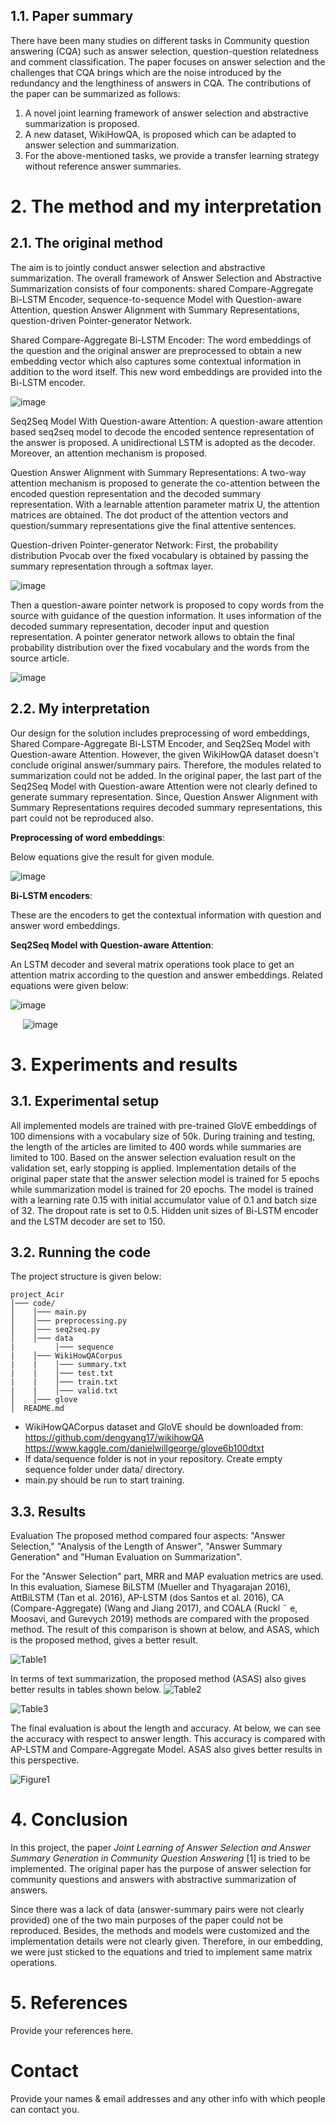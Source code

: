 ## 1.1. Paper summary

There have been many studies on different tasks in Community question answering (CQA) such as answer selection, question-question relatedness and comment classification. The paper focuses on answer selection and the challenges that CQA brings which are the noise introduced by the redundancy and the lengthiness of answers in CQA. The contributions of the paper can be summarized as follows:
1. A novel joint learning framework of answer selection and abstractive summarization is proposed.
2. A new dataset, WikiHowQA, is proposed which can be adapted to answer selection and summarization.
3. For the above-mentioned tasks, we provide a transfer learning strategy without reference answer summaries.

# 2. The method and my interpretation

## 2.1. The original method

The aim is to jointly conduct answer selection and abstractive summarization. The overall framework of Answer Selection and Abstractive Summarization consists of four components: shared Compare-Aggregate Bi-LSTM Encoder, sequence-to-sequence Model with Question-aware Attention, question Answer Alignment with Summary Representations, question-driven Pointer-generator Network.

Shared Compare-Aggregate Bi-LSTM Encoder: The word embeddings of the question and the original answer are preprocessed to obtain a new embedding vector which also captures some contextual information in addition to the word itself. This new word embeddings are provided into the Bi-LSTM encoder. 

![image](https://user-images.githubusercontent.com/57533312/127110893-8dec128e-9004-48c9-89ba-47083a7254e8.png)

Seq2Seq Model With Question-aware Attention: A question-aware attention based seq2seq model to decode the encoded sentence representation of the answer is proposed. A unidirectional LSTM is adopted as the decoder. Moreover, an attention mechanism is proposed.

Question Answer Alignment with Summary Representations: A two-way attention mechanism is proposed to generate the co-attention between the encoded question representation and the decoded summary representation. With a learnable attention parameter matrix U, the attention matrices are obtained. The dot product of the attention vectors and question/summary representations give the final attentive sentences.

Question-driven Pointer-generator Network: First, the probability distribution Pvocab over the fixed vocabulary is obtained by passing the summary representation through a softmax layer.

![image](https://user-images.githubusercontent.com/57533312/127110973-d336f7bb-2557-4b9f-baf5-bd454dea9559.png)

Then a question-aware pointer network is proposed to copy words from the source with guidance of the question information. It uses information of the decoded summary representation, decoder input and question representation.
A pointer generator network allows to obtain the final probability distribution over the fixed vocabulary and the words from the source article.

![image](https://user-images.githubusercontent.com/57533312/127111031-ccfd1aac-eae9-499a-b87c-45bfab987ec8.png)

## 2.2. My interpretation 

Our design for the solution includes preprocessing of word embeddings, Shared Compare-Aggregate Bi-LSTM Encoder, and Seq2Seq Model with Question-aware Attention. However, the given WikiHowQA dataset doesn't conclude original answer/summary pairs. Therefore, the modules related to summarization could not be added.  In the original paper, the last part of the Seq2Seq Model with Question-aware Attention were not clearly defined to generate summary representation. Since, Question Answer Alignment with Summary Representations requires decoded summary representations, this part could not be reproduced also.

**Preprocessing of word embeddings**: 

Below equations give the result for given module.

![image](https://user-images.githubusercontent.com/57533312/127489930-57c347fc-822f-4405-856b-ed1e76ec1cd3.png)

**Bi-LSTM encoders**:
	
These are the encoders to get the contextual information with question and answer word embeddings.

**Seq2Seq Model with Question-aware Attention**:
	
An LSTM decoder and several matrix operations took place to get an attention matrix according to the question and answer embeddings. Related equations were given below:

![image](https://user-images.githubusercontent.com/57533312/127490011-4c0b67f1-21fe-4580-8067-b7d063a2e2c3.png)	

&nbsp; &nbsp; &nbsp;![image](https://user-images.githubusercontent.com/57533312/127490053-510e5b3b-b66d-410c-bc3f-9c5060759c18.png)


# 3. Experiments and results

## 3.1. Experimental setup

All implemented models are trained with pre-trained GloVE embeddings of 100 dimensions with a vocabulary size of 50k. During training and testing, the length of the articles are limited to 400 words while summaries are limited to 100. Based on the answer selection evaluation result on the validation set, early stopping is applied. Implementation details of the original paper state that the answer selection model is trained for 5 epochs while summarization model is trained for 20 epochs. The model is trained with a learning rate 0.15 with initial accumulator value of 0.1 and batch size of 32. The dropout rate is set to 0.5. Hidden unit sizes of Bi-LSTM encoder and the LSTM decoder are set to 150.

## 3.2. Running the code

The project structure is given below:
```
project_Acir
│─── code/
│    │─── main.py
│    │─── preprocessing.py
│    │─── seq2seq.py
│    │─── data
|         │─── sequence
|    │─── WikiHowQACorpus
|    |    │─── summary.txt
|    |    │─── test.txt
|    |    │─── train.txt
|    |    │─── valid.txt
│    │─── glove
│  README.md
```

- WikiHowQACorpus dataset and GloVE should be downloaded from:
      https://github.com/dengyang17/wikihowQA
      https://www.kaggle.com/danielwillgeorge/glove6b100dtxt
- If data/sequence folder is not in your repository. Create empty sequence folder under data/ directory.
- main.py should be run to start training.

## 3.3. Results

Evaluation 
The proposed method compared four aspects: "Answer Selection," "Analysis of the Length of Answer", "Answer Summary Generation" and "Human Evaluation on Summarization".

For the "Answer Selection" part, MRR and MAP evaluation metrics are used. In this evaluation, Siamese BiLSTM (Mueller and Thyagarajan 2016), AttBiLSTM (Tan et al. 2016), AP-LSTM (dos Santos et al. 2016), CA (Compare-Aggregate) (Wang and Jiang 2017), and COALA (Ruckl ¨ e, Moosavi, and Gurevych 2019) methods are compared with the proposed method. The result of this comparison is shown at below, and ASAS, which is the proposed method, gives a better result.

![Table1](https://user-images.githubusercontent.com/45417780/127491683-ff8b2336-a076-4b2d-90d8-a513d192c2ee.PNG "Title")

In terms of text summarization, the proposed method (ASAS) also gives better results in tables shown below.
![Table2](https://user-images.githubusercontent.com/45417780/127491730-6245d515-b9a4-472b-86f5-7416e7a58965.PNG "Title")

![Table3](https://user-images.githubusercontent.com/45417780/127491752-ab99131a-88dc-42e7-8142-7ba71cebe7ea.PNG "Title")

The final evaluation is about the length and accuracy. At below, we can see the accuracy with respect to answer length. This accuracy is compared with AP-LSTM and Compare-Aggregate Model. ASAS also gives better results in this perspective.

![Figure1](https://user-images.githubusercontent.com/45417780/127491789-ef43b43e-a027-4fe8-8486-027534c8125d.PNG "Title")

# 4. Conclusion

In this project, the paper *Joint Learning of Answer Selection and Answer Summary Generation in Community Question Answering* [1] is tried to be implemented. The original paper has the purpose of answer selection for community questions and answers with abstractive summarization of answers. 

Since there was a lack of data (answer-summary pairs were not clearly provided) one of the two main purposes of the paper could not be reproduced. Besides, the methods and models were customized and the implementation details were not clearly given. Therefore, in our embedding, we were just sticked to the equations and tried to implement same matrix operations. 

# 5. References

Provide your references here.

# Contact

Provide your names & email addresses and any other info with which people can contact you.
